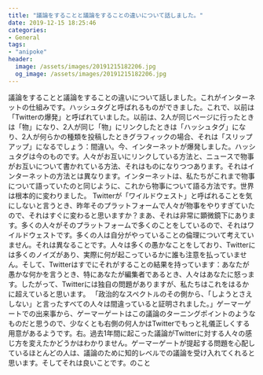 ```yaml
---
title: "議論をすることと議論をすることの違いについて話しました。"
date: 2019-12-15 18:25:46
categories:
- General
tags:
- "anipoke"
header:
  image: /assets/images/20191215182206.jpg
  og_image: /assets/images/20191215182206.jpg
---
```


議論をすることと議論をすることの違いについて話しました。これがインターネットの仕組みです。ハッシュタグと呼ばれるものができました。これで、以前は「Twitterの爆発」と呼ばれていました。以前は、2人が同じページに行ったときは「物」になり、2人が同じ「物」にリンクしたときは「ハッシュタグ」になり、2人が何らかの種類を投稿したときグラフィックの場合、それは「スリップアップ」になるでしょう：間違い。今、インターネットが爆発しました。ハッシュタグは今のものです。人々がお互いにリンクしている方法と、ニュースで物事がお互いについて書かれている方法、それはものになりつつあります。それはインターネットの方法とは異なります。インターネットは、私たちがこれまで物事について語っていたのと同じように、これから物事について語る方法です。世界は根本的に変わりました。 Twitterが「ワイルドウェスト」と呼ばれることを気にしないと言うとき、昨年そのプラットフォームで人々が物事をやりすぎていたので、それはすぐに変わると思いますか？まあ、それは非常に顕微鏡下にあります。多くの人々がそのプラットフォームで多くのことをしているので、それはワイルドウェストです。多くの人は自分がやっていることの倫理について考えていません。それは異なることです。人々は多くの愚かなことをしており、Twitterには多くのノイズがあり、実際に何が起こっているかに誰も注意を払っていません。そして、Twitterはすでにそれがすることの結果を持っています：あなたが愚かな何かを言うとき、特にあなたが編集者であるとき、人々はあなたに怒っます。したがって、Twitterには独自の問題がありますが、私たちはこれをはるかに超えていると思います。 「政治的なスペクトルのその側から、「しようとさえしない」と言ったすべての人々は間違っていると証明されました。」ゲーマーゲートでの出来事から、ゲーマーゲートはこの議論のターニングポイントのようなものだと思うので、少なくとも右側の何人かはTwitterでもっと礼儀正しくする用意があるようです。右。過去1年間に起こった議論がTwitterに対する人々の感じ方を変えたかどうかはわかりません。ゲーマーゲートが提起する問題を心配しているほとんどの人は、議論のために知的レベルでの議論を受け入れてくれると思います。そしてそれは良いことです。のこと
